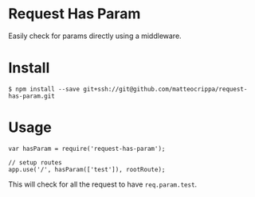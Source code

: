 # Request Has Param

Easily check for params directly using a middleware.

# Install

```shell
$ npm install --save git+ssh://git@github.com/matteocrippa/request-has-param.git
```

# Usage

```nodejs
var hasParam = require('request-has-param');

// setup routes
app.use('/', hasParam(['test']), rootRoute);
```

This will check for all the request to have `req.param.test`.
